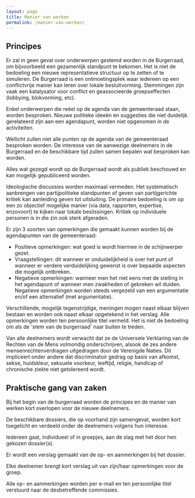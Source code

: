 ```yaml
---
layout: page
title: Manier van werken
permalink: /manier-van-werken/
---
```

## Principes

Er zal in geen geval over onderwerpen gestemd worden in de Burgerraad, om bijvoorbeeld een gezamenlijk standpunt te bekomen. Het is niet de bedoeling een nieuwe representatieve structuur op te zetten of te simuleren. De Burgerraad is een ontmoetingsplek waar iedereen op een conflictvrije manier kan leren over lokale besluitvorming. Stemmingen zijn vaak een katalysator voor conflict en geassocieerde groepseffecten (lobbying, blokvorming, etc).

Enkel onderwerpen die reëel op de agenda van de gemeenteraad staan, worden besproken. Nieuwe politieke ideeën en suggesties die niet duidelijk gerelateerd zijn aan een agendapunt, worden niet opgenomen in de activiteiten.

Wellicht zullen niet alle punten op de agenda van de gemeenteraad besproken worden. De interesse van de aanwezige deelnemers in de Burgerraad en de beschikbare tijd zullen samen bepalen wat besproken kan worden.

Alles wat gezegd wordt op de Burgerraad wordt als publiek beschouwd en kan mogelijk gepubliceerd worden.

Ideologische discussies worden maximaal vermeden. Het systematisch aanbrengen van partijpolitieke standpunten of geven van partijgerichte kritiek kan aanleiding geven tot uitsluiting. De primaire bedoeling is om op een zo objectief mogelijke manier (via data, rapporten, expertise, enzovoort) te kijken naar lokale beslissingen. Kritiek op individuele personen is in die zin ook sterk afgeraden.

Er zijn 3 soorten van opmerkingen die gemaakt kunnen worden bij de agendapunten van de gemeenteraad:
* Positieve opmerkingen: wat goed is wordt hiermee in de schijnwerper gezet.
* Vraagstellingen: dit wanneer er onduidelijkheid is over het punt of wanneer er verdere verduidelijking gewenst is over bepaalde aspecten die mogelijk ontbreken.
* Negatieve opmerkingen: wanneer men het niet eens met de stelling in het agendapunt of wanneer men zwakheden of gebreken wil duiden. Negatieve opmerkingen worden steeds vergezeld van een argumentatie en/of een alternatief (met argumentatie).

Verschillende, mogelijk tegenstrijdige, meningen mogen naast elkaar blijven bestaan en worden ook naast elkaar opgetekend in het verslag. Alle opmerkingen worden ten persoonlijke titel vermeld. Het is niet de bedoeling om als de 'stem van de burgerraad' naar buiten te treden.

Van alle deelnemers wordt verwacht dat ze de Universele Verklaring van de Rechten van de Mens volmondig onderschrijven, alsook de zes andere mensenrechtenverdragen uitgedragen door de Verenigde Naties. Dit impliceert onder andere dat discriminatoir gedrag op basis van afkomst, sekse, huidskleur, seksuele voorkeur, leeftijd, religie, handicap of chronische ziekte niet getolereerd wordt.

## Praktische gang van zaken

Bij het begin van de burgerraad worden de principes en de manier van werken kort overlopen voor de nieuwe deelnemers.

De beschikbare dossiers, die op voorhand zijn samengevat, worden kort toegelicht en verdeeld onder de deelnemers volgens hun interesse.

Iedereen gaat, individueel of in groepjes, aan de slag met het door hen gekozen dossier(s).

Er wordt een verslag gemaakt van de op- en aanmerkingen bij het dossier.

Elke deelnemer brengt kort verslag uit van zijn/haar opmerkingen voor de groep.

Alle op- en aanmerkingen worden per e-mail en ten persoonlijke titel verstuurd naar de desbetreffende commissies.